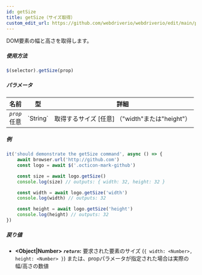 ```yaml
---
id: getSize
title: getSize（サイズ取得）
custom_edit_url: https://github.com/webdriverio/webdriverio/edit/main/packages/webdriverio/src/commands/element/getSize.ts
---
```


DOM要素の幅と高さを取得します。

##### 使用方法

```js
$(selector).getSize(prop)
```

##### パラメータ

<table>
  <thead>
    <tr>
      <th>名前</th><th>型</th><th>詳細</th>
    </tr>
  </thead>
  <tbody>
    <tr>
      <td><code><var>prop</var></code><br /><span className="label labelWarning">任意</span></td>
      <td>`String`</td>
      <td>取得するサイズ [任意] （"width"または"height"）</td>
    </tr>
  </tbody>
</table>

##### 例

```js title="getSize.js"
it('should demonstrate the getSize command', async () => {
    await browser.url('http://github.com')
    const logo = await $('.octicon-mark-github')

    const size = await logo.getSize()
    console.log(size) // outputs: { width: 32, height: 32 }

    const width = await logo.getSize('width')
    console.log(width) // outputs: 32

    const height = await logo.getSize('height')
    console.log(height) // outputs: 32
})
```

##### 戻り値

- **&lt;Object|Number&gt;**
            **<code><var>return</var></code>:**     要求された要素のサイズ (`{ width: <Number>, height: <Number> }`) または、propパラメータが指定された場合は実際の幅/高さの数値
